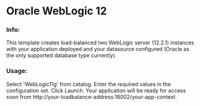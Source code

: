 # Oracle WebLogic 12

### Info:
  This template creates load-balanced two WebLogic server (12.2.1) instances with your application deployed and your datasource configured (Oracle as the only supported database type currently).

### Usage:
  Select 'WebLogic11g' from catalog.
  Enter the required values in the configuration set. 
  Click Launch.
  Your application will be ready for access soon from http://your-loadbalance-address:18002/your-app-context.

